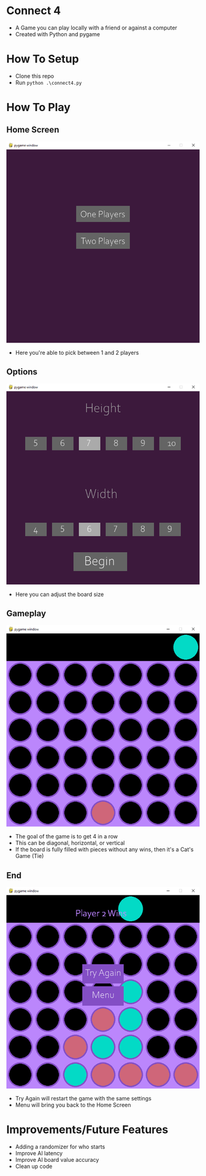# Connect 4

- A Game you can play locally with a friend or against a computer
- Created with Python and pygame

# How To Setup

- Clone this repo
- Run `python .\connect4.py`

# How To Play

## Home Screen

![HomeScreen](images/connect-4-start-screen.png "Homescreen Screenshot")

- Here you're able to pick between 1 and 2 players

## Options

![OptionsScreen](images/connect-4-options-screen.png "Options Screenshot")

- Here you can adjust the board size

## Gameplay

![GameScreen](images/connect-4-game-screen.png "Game Screenshot")

- The goal of the game is to get 4 in a row
- This can be diagonal, horizontal, or vertical
- If the board is fully filled with pieces without any wins, then it's a Cat's Game (Tie)

## End

![EndScreen](images/connect-4-end-screen.png "End Screenshot")

- Try Again will restart the game with the same settings
- Menu will bring you back to the Home Screen

# Improvements/Future Features

- Adding a randomizer for who starts
- Improve AI latency
- Improve AI board value accuracy
- Clean up code
